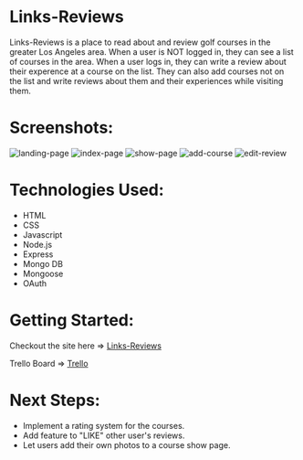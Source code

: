 # Links-Reviews

Links-Reviews is a place to read about and review golf courses in the greater Los Angeles area. When a user is NOT logged in, they can see a list of courses in the area. When a user logs in, they can write a review about their experence at a course on the list. They can also add courses not on the list and write reviews about them and their experiences while visiting them.

# Screenshots:

![landing-page](public/imgs/landing-page.png)
![index-page](public/imgs/index-page.png)
![show-page](public/imgs/show-page.png)
![add-course](public/imgs/add-course.png)
![edit-review](public/imgs/edit.png)

# Technologies Used:

* HTML
* CSS
* Javascript
* Node.js
* Express
* Mongo DB
* Mongoose
* OAuth

# Getting Started: 

Checkout the site here => [Links-Reviews](https://links-reviews.herokuapp.com/)

Trello Board => [Trello](https://trello.com/b/txOKlyYk/sei-project-2)

# Next Steps: 

* Implement a rating system for the courses.
* Add feature to "LIKE" other user's reviews.
* Let users add their own photos to a course show page.
